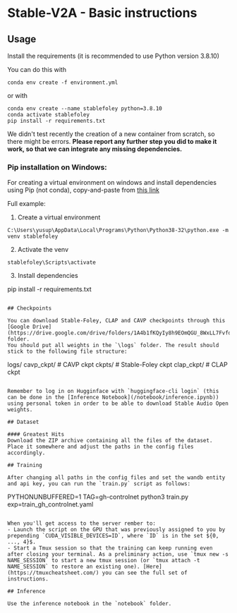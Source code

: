 # Stable-V2A - Basic instructions



## Usage

Install the requirements (it is recommended to use Python version 3.8.10)

You can do this with

```
conda env create -f environment.yml
```

or with

```
conda env create --name stablefoley python=3.8.10
conda activate stablefoley
pip install -r requirements.txt
```

We didn't test recently the creation of a new container from scratch, so there might be errors. **Please report any further step you did to make it work, so that we can integrate any missing dependencies.**

### Pip installation on Windows:

For creating a virtual environment on windows and install dependencies using Pip (not conda), copy-and-paste from [this link](https://github.com/YusuphaJuwara/RL_2023/blob/main/virtual_env_setup.md)

Full example:

1. Create a virtual environment

```
C:\Users\yusup\AppData\Local\Programs\Python\Python38-32\python.exe -m venv stablefoley
```

2. Activate the venv

```
stablefoley\Scripts\activate
```

3. Install dependencies

pip install -r requirements.txt
```

## Checkpoints

You can download Stable-Foley, CLAP and CAVP checkpoints through this [Google Drive](https://drive.google.com/drive/folders/1A4b1fKQyIy8h9EOmQGU_8WxLL7Fvfd6j) folder. 
You should put all weights in the `\logs` folder. The result should stick to the following file structure:

```
logs/
    cavp_ckpt/
        # CAVP ckpt
    ckpts/
        # Stable-Foley ckpt
    clap_ckpt/
        # CLAP ckpt
```

Remember to log in on Hugginface with `huggingface-cli login` (this can be done in the [Inference Notebook](/notebook/inference.ipynb)) using personal token in order to be able to download Stable Audio Open weights.

## Dataset

#### Greatest Hits
Download the ZIP archive containing all the files of the dataset. Place it somewhere and adjust the paths in the config files accordingly.

## Training

After changing all paths in the config files and set the wandb entity and api key, you can run the `train.py` script as follows:

```
PYTHONUNBUFFERED=1 TAG=gh-controlnet python3 train.py exp=train_gh_controlnet.yaml
```

When you'll get access to the server rember to:
- Launch the script on the GPU that was previously assigned to you by prepending `CUDA_VISIBLE_DEVICES=ID`, where `ID` is in the set ${0, ..., 4}$.
- Start a Tmux session so that the training can keep running even after closing your terminal. As a preliminary action, use `tmux new -s NAME_SESSION` to start a new tmux session (or `tmux attach -t NAME_SESSION` to restore an existing one). [Here](https://tmuxcheatsheet.com/) you can see the full set of instructions.

## Inference

Use the inference notebook in the `notebook` folder.